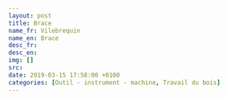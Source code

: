 ```yaml
---
layout: post
title: Brace
name_fr: Vilebrequin
name_en: Brace
desc_fr: 
desc_en: 
img: []
src: 
date: 2019-03-15 17:58:00 +0100
categories: [Outil - instrument - machine, Travail du bois]
---
```

